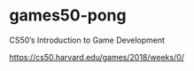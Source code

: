 # games50-pong
CS50’s Introduction to Game Development

https://cs50.harvard.edu/games/2018/weeks/0/
